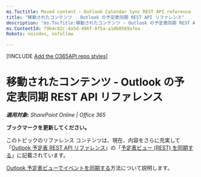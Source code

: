 ```yaml
---
ms.Toctitle: Moved content - Outlook Calendar Sync REST API reference
title: "移動されたコンテンツ - Outlook の予定表同期 REST API リファレンス"
description: "ms.TocTitle:移動されたコンテンツ - Outlook の予定表同期 REST API リファレンスTitle:移動されたコンテンツ - Outlook の予定表同期 REST API リファレンスDescription:予定表同期 REST API への関心を、2 つの記事「Outlook 予定表 REST API リファレンス」と「予定表ビューの同期イベント」に向け直してください。ms.ContentId: f9b4c82c-4a5d-496f-8f5a-a1db0569a7eams.topic: リファレンス (API) Robots: noindex, nofollow"
ms.ContentId: f9b4c82c-4a5d-496f-8f5a-a1db0569a7ea
Robots: noindex, nofollow

---
```

[!INCLUDE [Add the O365API repo styles](../includes/controls/addo365apistyles.xml)]



# 移動されたコンテンツ - Outlook の予定表同期 REST API リファレンス
    
 _**適用対象:** SharePoint Online | Office 365_

**ブックマークを更新してください。**

このトピックのリファレンス コンテンツは、現在、内容をさらに充実して「[Outlook 予定表 REST API リファレンス](..\api\calendar-rest-operations.md)」の「[予定表ビュー (REST) を同期する](..\api\calendar-rest-operations.md#SyncCalendarView)」に記載されています。 

[Outlook 予定表ビューでイベントを同期する](..\howto\sync-calendar-view.md)方法について説明します。 